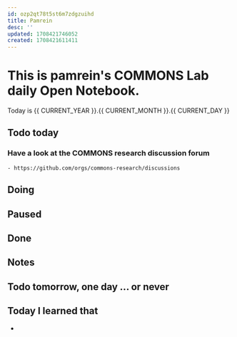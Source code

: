 ```yaml
---
id: ozp2qt78t5st6m7zdgzuihd
title: Pamrein
desc: ''
updated: 1708421746052
created: 1708421611411
---
```


# This is pamrein's COMMONS Lab daily Open Notebook.

Today is {{ CURRENT_YEAR }}.{{ CURRENT_MONTH }}.{{ CURRENT_DAY }}

## Todo today

### Have a look at the COMMONS research discussion forum
    - https://github.com/orgs/commons-research/discussions


###
###

## Doing

## Paused

## Done

## Notes

## Todo tomorrow, one day ... or never 


###
###


## Today I learned that

- 